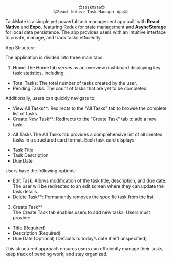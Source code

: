                                     😎TaskMate😎
                         😊React Native Task Manager App😊

TaskMate is a simple yet powerful task management app built with **React Native** and **Expo**, featuring Redux for state management and **AsyncStorage** for local data persistence. The app provides users with an intuitive interface to create, manage, and track tasks efficiently.  

App Structure

The application is divided into three main tabs:  

1. Home 
The Home tab serves as an overview dashboard displaying key task statistics, including:  
- Total Tasks: The total number of tasks created by the user.  
- Pending Tasks: The count of tasks that are yet to be completed.  

Additionally, users can quickly navigate to:  
- View All Tasks**: Redirects to the "All Tasks" tab to browse the complete list of tasks.  
- Create New Task**: Redirects to the "Create Task" tab to add a new task.  

2. All Tasks 
The All Tasks tab provides a comprehensive list of all created tasks in a structured card format. Each task card displays:  
- Task Title
- Task Description
- Due Date 

Users have the following options:  
- Edit Task: Allows modification of the task title, description, and due date. The user will be redirected to an edit screen where they can update the task details.  
- Delete Task**: Permanently removes the specific task from the list.  

3. Create Task**  
The Create Task tab enables users to add new tasks. Users must provide:  
- Title (Required)  
- Description (Required)
- Due Date (Optional) (Defaults to today’s date if left unspecified)  

This structured approach ensures users can efficiently manage their tasks, keep track of pending work, and stay organized.  
